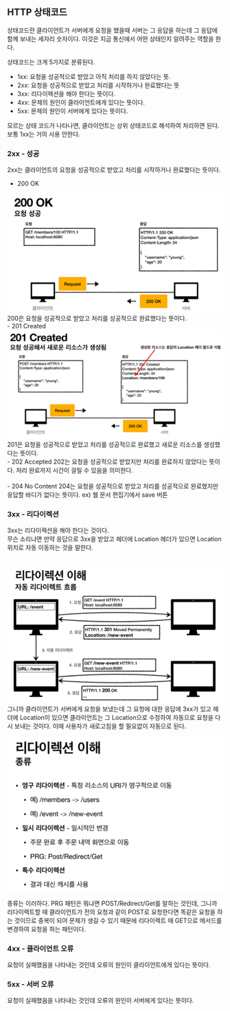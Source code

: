 ## HTTP 상태코드
상태코드란 클라이언트가 서버에게 요청을 했을때 서버는 그 응답을 하는데 그 응답에 함께 보내는 세자리 숫자이다. 이것은 지금 통신에서 어떤 상태인지 알려주는 역할을 한다.

상태코드는 크게 5가지로 분류된다.

- 1xx: 요청을 성공적으로 받았고 아직 처리를 하지 않았다는 뜻.
- 2xx: 요청을 성공적으로 받았고 처리를 시작하거나 완료했다는 뜻
- 3xx: 리다이렉션을 해야 한다는 뜻이다. 
- 4xx: 문제의 원인이 클라이언트에게 있다는 뜻이다.
- 5xx: 문제의 원인이 서버에게 있다는 뜻이다.

모르는 상태 코드가 나타나면, 클라이언트는 상위 상태코드로 해석하여 처리하면 된다.
보통 1xx는 거의 사용 안한다.

### 2xx - 성공
2xx는 클라이언트의 요청을 성공적으로 받았고 처리를 시작하거나 완료했다는 뜻이다.

- 200 OK  
<img src="https://github.com/qowlgur121/TIL/blob/main/http/images/HTTP200.png" width = 600/>  
200은 요청을 성공적으로 받았고 처리를 성공적으로 완료했다는 뜻이다.  
<br>
- 201 Created  
<img src="https://github.com/qowlgur121/TIL/blob/main/http/images/HTTP201.png" width = 600/>  
201은 요청을 성공적으로 받았고 처리를 성공적으로 완료했고 새로운 리소스를 생성했다는 뜻이다.  
<br>
- 202 Accepted
202는 요청을 성공적으로 받았지만 처리를 완료하지 않았다는 뜻이다. 처리 완료까지 시간이 걸릴 수 있음을 의미한다.
<br><br>
- 204 No Content
204는 요청을 성공적으로 받았고 처리를 성공적으로 완료했지만 응답할 바디가 없다는 뜻이다.
ex) 웹 문서 편집기에서 save 버튼

### 3xx - 리다이렉션
3xx는 리다이렉션을 해야 한다는 것이다.  
무슨 소리냐면 만약 응답으로 3xx을 받았고 헤더에 Location 헤더가 있으면 Location 위치로 자동 이동하는 것을 말한다.  
<br><br>
<img src="https://github.com/qowlgur121/TIL/blob/main/http/images/HTTP-Redirection.png" width = 600/>  
그니까 클라이언트가 서버에게 요청을 보냈는데 그 요청에 대한 응답에 3xx가 있고 헤더에 Location이 있으면 클라이언트는 그 Location으로 수정하여 자동으로 요청을 다시 보내는 것이다. 이때 사용자가 새로고침을 할 필요없이 자동으로 된다.  

<img src="https://github.com/qowlgur121/TIL/blob/main/http/images/HTTP-Redirection2.png" width = 600/>  

종류는 이러하다.
PRG 패턴은 뭐냐면 POST/Redirect/Get를 말하는 것인데, 그니까 리다이렉트할 때 클라이언트가 전의 요청과 같이 POST로 요청한다면 똑같은 요청을 하는 것이므로 중복이 되어 문제가 생길 수 있기 때문에 리다이렉트 때 GET으로 메서드를 변경하여 요청을 하는 패턴이다.  

### 4xx - 클라이언트 오류
요청이 실패했음을 나타내는 것인데 오류의 원인이 클라이언트에게 있다는 뜻이다.

### 5xx - 서버 오류
요청이 실패했음을 나타내는 것인데 오류의 원인이 서버에게 있다는 뜻이다.

